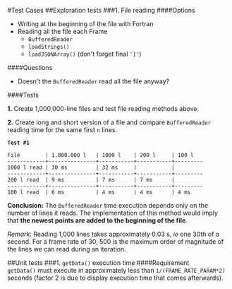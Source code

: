 #Test Cases
##Exploration tests
###1. File reading
####Options

- Writing at the beginning of the file with Fortran
- Reading all the file each Frame
	- `BufferedReader`
	- `loadStrings()`
	- `loadJSONArray()` (don't forget final `']'`)

####Questions

- Doesn't the `BufferedReader` read all the file anyway?

####Tests

**1.** Create 1,000,000-line files and test file reading methods above.

**2.** Create long and short version of a file and compare `BufferedReader` reading time for the same first `n` lines.

**`Test #1`**

    File		| 1.000.000 l	| 1000 l	| 200 l		| 100 l
    ------------+---------------+-----------+-----------+---------
    1000 l read | 30 ms			| 32 ms		|			|
	------------+---------------+-----------+-----------+---------
	200 l read	| 9 ms			| 7 ms		| 7	ms		|
	------------+---------------+-----------+-----------+---------
	100 l read	| 6 ms			| 4 ms		| 4 ms 		| 4 ms

**Conclusion:** The `BufferedReader` time execution depends only on the number of lines it reads. The implementation of this method would imply that **the newest points are added to the beginning of the file**.

*Remark:* Reading 1,000 lines takes approximately 0.03 s, *ie* one 30th of a second. For a frame rate of 30, 500 is the maximum order of magnitude of the lines we can read during an iteration. 

##Unit tests
###1. `getData()` execution time
####Requirement  
`getData()` must execute in approximately less than `1/(FRAME_RATE_PARAM*2)` seconds (factor 2 is due to display execution time that comes afterwards).
